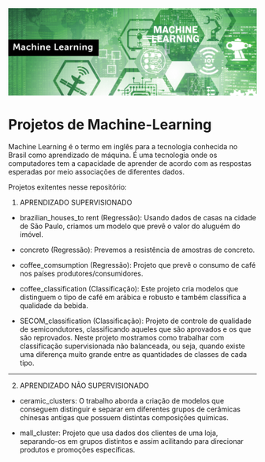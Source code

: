 <img src="banner.jpg"/>

# Projetos de Machine-Learning

Machine Learning é o termo em inglês para a tecnologia conhecida no Brasil como aprendizado de máquina.
É uma tecnologia onde os computadores tem a capacidade de aprender de acordo com as respostas esperadas por meio associações de diferentes dados.

Projetos exitentes nesse repositório:

1. APRENDIZADO SUPERVISIONADO 

* brazilian_houses_to rent (Regressão): Usando dados de casas na cidade de São Paulo, criamos um modelo que prevê o valor do aluguém do imóvel.

* concreto (Regressão): Prevemos a resistência de amostras de concreto.

* coffee_comsumption (Regressão): Projeto que prevê o consumo de café nos países produtores/consumidores.

* coffee_classification (Classificação): Este projeto cria modelos que distinguem o tipo de café em arábica e robusto e também classifica a qualidade da bebida.

* SECOM_classification (Classificação): Projeto de controle de qualidade de semicondutores, classificando aqueles que são aprovados e os que são reprovados. Neste projeto mostramos como
trabalhar com classificação supervisionada não balanceada, ou seja, quando existe uma diferença muito grande entre as quantidades de classes de cada tipo.

------------------------------------------------------

2. APRENDIZADO NÃO SUPERVISIONADO

* ceramic_clusters: O trabalho aborda a criação de modelos que conseguem distinguir e separar em diferentes grupos de cerâmicas chinesas antigas que possuem distintas composições químicas.

* mall_cluster: Projeto que usa dados dos clientes de uma loja, separando-os em grupos distintos e assim acilitando para direcionar produtos e promoções específicas. 
